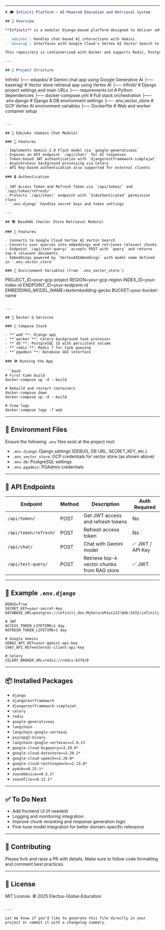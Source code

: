 

---

```markdown
# 🎓 Infiniti Platform – AI-Powered Education and Retrieval System

## 🚀 Overview

**Infiniti** is a modular Django-based platform designed to deliver advanced educational support and intelligent information retrieval. The system is built with scalability, concurrency, and modular integration in mind. It currently includes the following apps:

- `edujobs`: Handles chat-based AI interactions with Gemini.
- `baserag`: Interfaces with Google Cloud's Vertex AI Vector Search to retrieve relevant document chunks based on semantic similarity (Retrieval-Augmented Generation - RAG).

This repository is containerized with Docker and supports Redis, PostgreSQL, Celery workers, and environment-based configurations.

---

## 🧱 Project Structure

```

Infiniti/
├── edujobs/            # Gemini chat app using Google Generative AI
├── baserag/            # Vector store retrieval app using Vertex AI
├── infiniti/           # Django project settings and main URLs
├── requirements.txt    # Python dependencies
├── docker-compose.yml  # Full stack orchestration
├── .env.django         # Django & DB environment settings
├── .env\_vector\_store   # GCP Vertex AI environment variables
├── Dockerfile          # Web and worker container setup

```

---

## 💬 EduJobs (Gemini Chat Module)

### 🔧 Features

- Implements Gemini-2.0 Flash model via `google-generativeai`
- Exposes an API endpoint `/api/chat/` for AI responses
- Token-based JWT authentication with `djangorestframework-simplejwt`
- Asynchronous background processing via Celery
- API Key-based authentication also supported for external clients

### 🔒 Authentication

- JWT Access Token and Refresh Token via `/api/token/` and `/api/token/refresh/`
- Protects `/api/chat/` endpoint with `IsAuthenticated` permission class
- `.env.django` handles secret keys and token settings

---

## 📚 BaseRAG (Vector Store Retrieval Module)

### 🔧 Features

- Connects to Google Cloud Vertex AI Vector Search
- Converts user queries into embeddings and retrieves relevant chunks
- Endpoint `/api/test-query/` accepts POST with `query` and returns top-k relevant documents
- Embeddings powered by `VertexAIEmbeddings` with model name defined in `.env_vector_store`

### 🧪 Environment Variables (from `.env_vector_store`)

```

PROJECT\_ID=your-gcp-project
REGION=your-gcp-region
INDEX\_ID=your-index-id
ENDPOINT\_ID=your-endpoint-id
EMBEDDING\_MODEL\_NAME=textembedding-gecko
BUCKET=your-bucket-name

````

---

## 🐳 Docker & Services

### 🧩 Compose Stack

- **`web`**: Django app
- **`worker`**: Celery background task processor
- **`db`**: PostgreSQL 15 with persistent volume
- **`redis`**: Redis 7 for task queuing
- **`pgadmin`**: Database GUI interface

### 🛠️ Running the App

```bash
# First time build
docker-compose up -d --build

# Rebuild and restart containers
docker-compose down
docker-compose up -d --build

# View logs
docker-compose logs -f web
````

---

## 🔐 Environment Files

Ensure the following `.env` files exist at the project root:

* `.env.django`: Django settings (DEBUG, DB URL, SECRET\_KEY, etc.)
* `.env_vector_store`: GCP credentials for vector store (as shown above)
* `.env.db`: PostgreSQL settings
* `.env.pgadmin`: PGAdmin credentials

---

## 📜 API Endpoints

| Endpoint              | Method | Description                                 | Auth Required   |
| --------------------- | ------ | ------------------------------------------- | --------------- |
| `/api/token/`         | POST   | Get JWT access and refresh tokens           | No              |
| `/api/token/refresh/` | POST   | Refresh access token                        | No              |
| `/api/chat/`          | POST   | Chat with Gemini model                      | ✅ JWT / API Key |
| `/api/test-query/`    | POST   | Retrieve top-k vector chunks from RAG store | ✅ JWT           |

---

## 📝 Example `.env.django`

```env
DEBUG=True
SECRET_KEY=your-secret-key
DATABASE_URL=postgres://infiniti_dev:MySecurePass123!@db:5432/infiniti_dev

# JWT
ACCESS_TOKEN_LIFETIME=1 day
REFRESH_TOKEN_LIFETIME=1 day

# Google Gemini
GENAI_API_KEY=your-gemini-api-key
CHAT_API_KEY=external-client-api-key

# Celery
CELERY_BROKER_URL=redis://redis:6379/0
```

---

## 📦 Installed Packages

* `django`
* `djangorestframework`
* `djangorestframework-simplejwt`
* `celery`
* `redis`
* `google-generativeai`
* `langchain`
* `langchain-google-vertexai`
* `psycopg2-binary`
* `langchain-google-vertexai==2.0.13`
* `google-cloud-bigquery==3.29.0*`
* `google-cloud-datastore==2.20.2* `
* `google-cloud-speech==2.29.0* `
* `google-cloud-texttospeech==2.23.0* `
* `pydub==0.25.1* `
* `sounddevice==0.5.1* `
* `soundfile==0.12.1* `

---

## ✅ To Do Next

* Add frontend UI (if needed)
* Logging and monitoring integration
* Improve chunk reranking and response generation logic
* Fine-tune model integration for better domain-specific relevance

---

## 🤝 Contributing

Please fork and raise a PR with details. Make sure to follow code formatting and comment best practices.

---

## 📄 License

MIT License. © 2025 Electus-Global-Education

```

---

Let me know if you’d like to generate this file directly in your project or commit it with a changelog summary.
```
